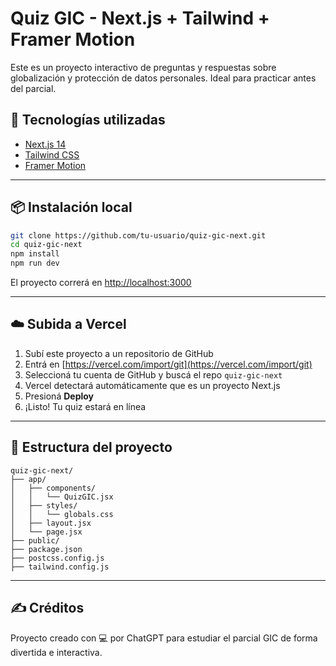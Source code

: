 
# Quiz GIC - Next.js + Tailwind + Framer Motion

Este es un proyecto interactivo de preguntas y respuestas sobre globalización y protección de datos personales. Ideal para practicar antes del parcial.

## 🚀 Tecnologías utilizadas

- [Next.js 14](https://nextjs.org/)
- [Tailwind CSS](https://tailwindcss.com/)
- [Framer Motion](https://www.framer.com/motion/)

---

## 📦 Instalación local

```bash
git clone https://github.com/tu-usuario/quiz-gic-next.git
cd quiz-gic-next
npm install
npm run dev
```

El proyecto correrá en [http://localhost:3000](http://localhost:3000)

---

## ☁️ Subida a Vercel

1. Subí este proyecto a un repositorio de GitHub
2. Entrá en [https://vercel.com/import/git](https://vercel.com/import/git)
3. Seleccioná tu cuenta de GitHub y buscá el repo `quiz-gic-next`
4. Vercel detectará automáticamente que es un proyecto Next.js
5. Presioná **Deploy**
6. ¡Listo! Tu quiz estará en línea

---

## 📁 Estructura del proyecto

```
quiz-gic-next/
├── app/
│   ├── components/
│   │   └── QuizGIC.jsx
│   ├── styles/
│   │   └── globals.css
│   ├── layout.jsx
│   └── page.jsx
├── public/
├── package.json
├── postcss.config.js
├── tailwind.config.js
```

---

## ✍️ Créditos

Proyecto creado con 💻 por ChatGPT para estudiar el parcial GIC de forma divertida e interactiva.
